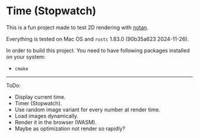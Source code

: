 # Time (Stopwatch)

This is a fun project made to test 2D rendering with [notan](https://crates.io/crates/notan).

Everything is tested on Mac OS and `rustc` 1.83.0 (90b35a623 2024-11-26).

In order to build this project. You need to have following packages installed on your system:

* `cmake`


----

ToDo:

* Display current time.
* Timer (Stopwatch).
* Use random image variant for every number at render time.
* Load images dynamically.
* Render it in the browser (WASM).
* Maybe as optimization not render so rapidly?